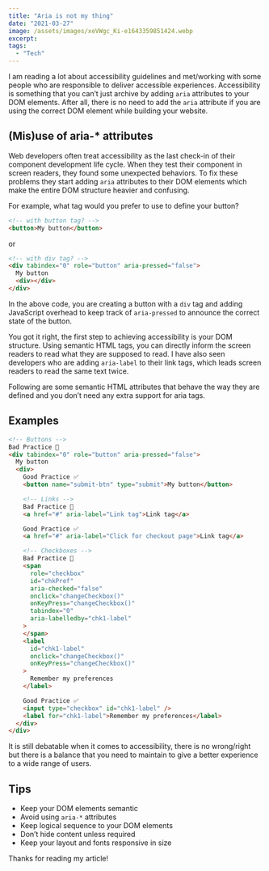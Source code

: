 ```yaml
---
title: "Aria is not my thing"
date: "2021-03-27"
image: /assets/images/xeVWgc_Ki-e1643359851424.webp
excerpt:
tags:
  - "Tech"
---
```


I am reading a lot about accessibility guidelines and met/working with some people who are responsible to deliver accessible experiences. Accessibility is something that you can’t just archive by adding `aria` attributes to your DOM elements. After all, there is no need to add the `aria` attribute if you are using the correct DOM element while building your website.

## (Mis)use of aria-\* attributes

Web developers often treat accessibility as the last check-in of their component development life cycle. When they test their component in screen readers, they found some unexpected behaviors. To fix these problems they start adding `aria` attributes to their DOM elements which make the entire DOM structure heavier and confusing.

For example, what tag would you prefer to use to define your button?

```html
<!-- with button tag? -->
<button>My button</button>
```

or

```html
<!-- with div tag? -->
<div tabindex="0" role="button" aria-pressed="false">
  My button
  <div></div>
</div>
```

In the above code, you are creating a button with a `div` tag and adding JavaScript overhead to keep track of `aria-pressed` to announce the correct state of the button.

You got it right, the first step to achieving accessibility is your DOM structure. Using semantic HTML tags, you can directly inform the screen readers to read what they are supposed to read. I have also seen developers who are adding `aria-label` to their link tags, which leads screen readers to read the same text twice.

Following are some semantic HTML attributes that behave the way they are defined and you don’t need any extra support for aria tags.

## Examples

```html
<!-- Buttons -->
Bad Practice 🚫
<div tabindex="0" role="button" aria-pressed="false">
  My button
  <div>
    Good Practice ✅
    <button name="submit-btn" type="submit">My button</button>

    <!-- Links -->
    Bad Practice 🚫
    <a href="#" aria-label="Link tag">Link tag</a>

    Good Practice ✅
    <a href="#" aria-label="Click for checkout page">Link tag</a>

    <!-- Checkboxes -->
    Bad Practice 🚫
    <span
      role="checkbox"
      id="chkPref"
      aria-checked="false"
      onclick="changeCheckbox()"
      onKeyPress="changeCheckbox()"
      tabindex="0"
      aria-labelledby="chk1-label"
    >
    </span>
    <label
      id="chk1-label"
      onclick="changeCheckbox()"
      onKeyPress="changeCheckbox()"
    >
      Remember my preferences
    </label>

    Good Practice ✅
    <input type="checkbox" id="chk1-label" />
    <label for="chk1-label">Remember my preferences</label>
  </div>
</div>
```

It is still debatable when it comes to accessibility, there is no wrong/right but there is a balance that you need to maintain to give a better experience to a wide range of users.

## Tips

- Keep your DOM elements semantic
- Avoid using `aria-*` attributes
- Keep logical sequence to your DOM elements
- Don’t hide content unless required
- Keep your layout and fonts responsive in size

Thanks for reading my article!
